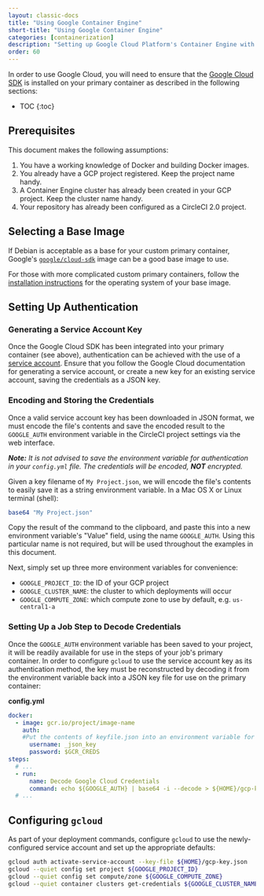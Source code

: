 ```yaml
---
layout: classic-docs
title: "Using Google Container Engine"
short-title: "Using Google Container Engine"
categories: [containerization]
description: "Setting up Google Cloud Platform's Container Engine with CircleCI 2.0."
order: 60
---
```


In order to use Google Cloud, you will need to ensure that the [Google Cloud SDK](https://cloud.google.com/sdk/) is installed on your primary container as described in the following sections:

* TOC
{:toc}

## Prerequisites

This document makes the following assumptions:

1. You have a working knowledge of Docker and building Docker images.
1. You already have a GCP project registered. Keep the project name handy.
1. A Container Engine cluster has already been created in your GCP project. Keep the cluster name handy.
1. Your repository has already been configured as a CircleCI 2.0 project.

## Selecting a Base Image
If Debian is acceptable as a base for your custom primary container, Google's [`google/cloud-sdk`](https://hub.docker.com/r/google/cloud-sdk/) image can be a good base image to use.

For those with more complicated custom primary containers, follow the [installation instructions](https://cloud.google.com/sdk/) for the operating system of your base image.

## Setting Up Authentication

### Generating a Service Account Key
Once the Google Cloud SDK has been integrated into your primary container (see above), authentication can be achieved with the use of a [service account](https://cloud.google.com/docs/authentication#getting_credentials_for_server-centric_flow). Ensure that you follow the Google Cloud documentation for generating a service account, or create a new key for an existing service account, saving the credentials as a JSON key.

### Encoding and Storing the Credentials
Once a valid service account key has been downloaded in JSON format, we must encode the file's contents and save the encoded result to the `GOOGLE_AUTH` environment variable in the CircleCI project settings via the web interface.

_**Note:** It is not advised to save the environment variable for authentication in your `config.yml` file. The credentials will be encoded, **NOT** encrypted._ 

Given a key filename of `My Project.json`, we will encode the file's contents to easily save it as a string environment variable. In a Mac OS X or Linux terminal (shell):

```sh
base64 "My Project.json"
```

Copy the result of the command to the clipboard, and paste this into a new environment variable's "Value" field, using the name `GOOGLE_AUTH`. Using this particular name is not required, but will be used throughout the examples in this document.

Next, simply set up three more environment variables for convenience:

* `GOOGLE_PROJECT_ID`: the ID of your GCP project
* `GOOGLE_CLUSTER_NAME`: the cluster to which deployments will occur
* `GOOGLE_COMPUTE_ZONE`: which compute zone to use by default, e.g. `us-central1-a`

### Setting Up a Job Step to Decode Credentials
Once the `GOOGLE_AUTH` environment variable has been saved to your project, it will be readily available for use in the steps of your job's primary container. In order to configure `gcloud` to use the service account key as its authentication method, the key must be reconstructed by decoding it from the environment variable back into a JSON key file for use on the primary container:

**config.yml**

```yml
docker: 
  - image: gcr.io/project/image-name
    auth:
    #Put the contents of keyfile.json into an environment variable for the build called GCR_CREDS, which is then passed in.
      username: _json_key
      password: $GCR_CREDS 
steps:
  # ...
  - run:
      name: Decode Google Cloud Credentials
      command: echo ${GOOGLE_AUTH} | base64 -i --decode > ${HOME}/gcp-key.json    
  # ...  
```

## Configuring `gcloud`

As part of your deployment commands, configure `gcloud` to use the newly-configured service account and set up the appropriate defaults:

```sh
gcloud auth activate-service-account --key-file ${HOME}/gcp-key.json
gcloud --quiet config set project ${GOOGLE_PROJECT_ID}
gcloud --quiet config set compute/zone ${GOOGLE_COMPUTE_ZONE}
gcloud --quiet container clusters get-credentials ${GOOGLE_CLUSTER_NAME}
```


